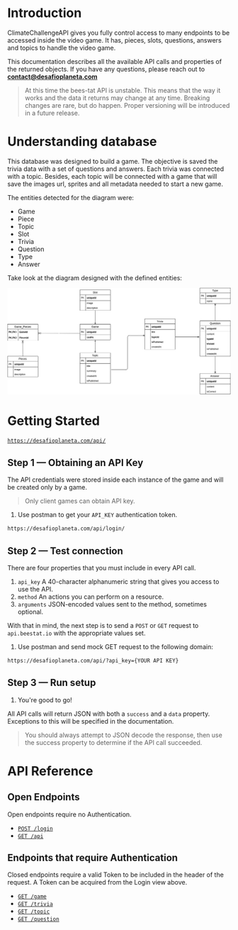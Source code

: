 # Introduction

ClimateChallengeAPI gives you fully control access to many endpoints to be accessed inside the video game. It has, pieces, slots, questions, answers and topics to handle the video game.

This documentation describes all the available API calls and properties of the returned objects. If you have any questions, please reach out to **contact@desafioplaneta.com**

> At this time the bees-tat API is unstable. This means that the way it works and the data it returns may change at any time. Breaking changes are rare, but do happen. Proper versioning will be introduced in a future release.

# Understanding database

This database was designed to build a game. The objective is saved the trivia data with a set of questions and answers. Each trivia was connected with a topic. Besides, each topic will be connected with a game that will save the images url, sprites and all metadata needed to start a new game.

The entities detected for the diagram were:

* Game
* Piece
* Topic
* Slot
* Trivia
* Question
* Type
* Answer

Take look at the diagram designed with the defined entities:

![Database Design](db/db-diagram.png)


# Getting Started

[`https://desafioplaneta.com/api/`](https://desafioplaneta.com/api/)

## Step 1 — Obtaining an API Key

The API credentials were stored inside each instance of the game and will be created only by a game.

> Only client games can obtain API key.

1. Use postman to get your `API_KEY` authentication token.

```bash
https://desafioplaneta.com/api/login/
```

## Step 2 — Test connection

There are four properties that you must include in every API call.

1. `api_key` A 40-character alphanumeric string that gives you access to use the API.
2. `method` An actions you can perform on a resource.
3. `arguments` JSON-encoded values sent to the method, sometimes optional.

With that in mind, the next step is to send a `POST` or `GET` request to `api.beestat.io` with the appropriate values set.

1. Use postman and send mock GET request to the following domain:

```bash
https://desafioplaneta.com/api/?api_key={YOUR API KEY}
```

## Step 3 — Run setup

1. You're good to go!

All API calls will return JSON with both a `success` and a `data` property. Exceptions to this will be specified in the documentation.

> You should always attempt to JSON decode the response, then use the success property to determine if the API call succeeded.

# API Reference

## Open Endpoints

Open endpoints require no Authentication.

* [`POST /login`](auth_api/post.md)
* [`GET /api`](base_api/get.md)

## Endpoints that require Authentication

Closed endpoints require a valid Token to be included in the header of the
request. A Token can be acquired from the Login view above.

* [`GET /game`](game_api/get.md)
* [`GET /trivia`](trivia_api/get.md)
* [`GET /topic`](topic_api/get.md)
* [`GET /question`](question_api/get.md)

